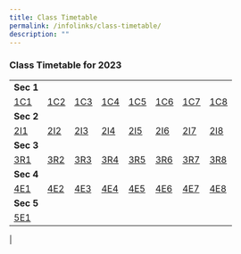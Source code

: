 ```yaml
---
title: Class Timetable
permalink: /infolinks/class-timetable/
description: ""
---
```

### **Class Timetable for 2023**

| | | | | | | | | 
|---|---|---|---|---|---|---|---|
| **Sec 1** |  |  |  |  |  |  |  |
| [1C1](/files/1C1.pdf) | [1C2](/files/1C2.pdf) | [1C3](/files/1C3.pdf) | [1C4](/files/1C4.pdf) | [1C5](/files/1C5.pdf) | [1C6](/files/1C6.pdf) | [1C7](/files/1C7.pdf) | [1C8](/files/1C8.pdf) |
| **Sec 2** |  |  |  |  |  |  |  |
| [2I1](/files/2I1.pdf) | [2I2](/files/2I2.pdf) | [2I3](/files/2I3.pdf)| [2I4](/files/2I4.pdf) | [2I5](/files/2I5.pdf) | [2I6](/files/2I6.pdf) | [2I7](/files/2I7.pdf) | [2I8](/files/2I8.pdf)|
| **Sec 3** |  |  |  |  |  |  |  |
| [3R1](/files/3R1.pdf) | [3R2](/files/3R2.pdf) | [3R3](/files/3R3.pdf) | [3R4](/files/3R4.pdf)  | [3R5](/files/3R5.pdf)| [3R6](/files/3R6.pdf)| [3R7](/files/3R7.pdf)| [3R8](/files/3R8.pdf) |
| **Sec 4** |  |  |  |  |  |  |  |
| [4E1](/files/term%202%204E1.pdf) | [4E2](/files/term%202%204E2.pdf) | [4E3](/files/term%202%204E3.pdf)| [4E4](/files/term%202%204E4.pdf)| [4E5](/files/term%202%204E5.pdf)| [4E6](/files/term%202%204E6.pdf) | [4E7](/files/term%202%204E7.pdf) | [4E8](/files/term%202%204E8.pdf) |
| **Sec 5** |  |  |  |  |  |  |  |
| [5E1](/files/5E1.pdf) |
|